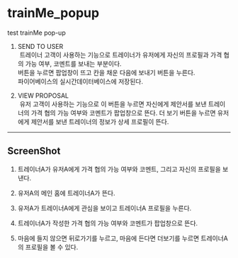# trainMe_popup
test trainMe pop-up



1. SEND TO USER   
&nbsp;트레이너 고객이 사용하는 기능으로 트레이너가 유저에게 자신의 프로필과 가격 협의 가능 여부, 코멘트를 보내는 부분이다.   
버튼을 누르면 팝업창이 뜨고 칸을 채운 다음에 보내기 버튼을 누른다.   
파이어베이스의 실시간데이터베이스에 저장된다.

2. VIEW PROPOSAL   
&nbsp;유저 고객이 사용하는 기능으로 이 버튼을 누르면 자신에게 제안서를 보낸 트레이너의 가격 협의 가능 여부와 코멘트가 팝업창으로 뜬다.
더 보기 버튼을 누르면 유저에게 제안서를 보낸 트레이너의 정보가 상세 프로필이 뜬다. 

---
## ScreenShot
1. 트레이너A가 유저A에게 가격 협의 가능 여부와 코멘트, 그리고 자신의 프로필을 보낸다.

2. 유저A의 메인 홈에 트레이너A가 뜬다.

3. 유저A가 트레이너A에게 관심을 보이고 트레이너A 프로필을 누른다.

4. 트레이너A가 작성한 가격 협의 가능 여부와 코멘트가 팝업창으로 뜬다.

5. 마음에 들지 않으면 뒤로가기를 누르고, 마음에 든다면 더보기를 누르면 트레이너A의 프로필을 볼 수 있다.
